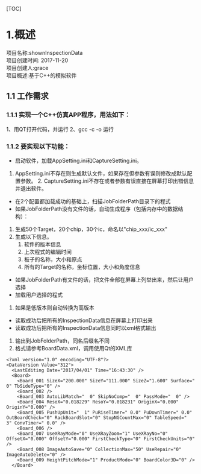 [TOC]

# 1.概述
项目名称:shownInspectionData    
项目创建时间: 2017-11-20     
项目创建人:grace     
项目概述:基于C++的模拟软件

## 1.1 工作需求
### 1.1.1 实现一个C++仿真APP程序，用法如下：
1、用QT打开代码，并运行
2、gcc -c -o 运行

### 1.1.2 要实现以下功能：

- 启动软件，加载AppSetting.ini和CaptureSetting.ini。    
1. AppSetting.ini不存在则生成默认文件，如果存在但参数有误则修改成默认配置参数。 2. CaptureSetting.ini不存在或者参数有误直接在屏幕打印出错信息并退出软件。
- 在2个配置都加载成功的基础上，扫描JobFolderPath目录下的程式
- 如果JobFolderPath没有文件的话，自动生成程序（包括内存中的数据结构）：
1. 生成50个Target，20个chip，30个ic，命名以"chip_xxx/ic_xxx"
2. 生成以下信息。  
   1. 软件的版本信息  
   2. 上次程式的编辑时间  
   3. 板子的名称，大小和原点  
   4. 所有的Target的名称，坐标位置，大小和角度信息    
- 如果JobFolderPath有文件的话，把文件全部在屏幕上列举出来，然后让用户选择
- 加载用户选择的程式
1. 如果是低版本则自动转换为高版本
- 读取成功后把所有的InspectionData信息在屏幕上打印出来
- 读取成功后把所有的InspectionData信息同时以xml格式输出
1. 输出到JobFolderPath，同名后缀名不同
2. 格式请参考BoardData.xml，调用使用Qt的XML库

```
<?xml version="1.0" encoding="UTF-8"?>
<DataVersion Value="312">
  <LastEditing Date="2017/04/01" Time="16:43:30" />
  <Board>
    <Board_001 SizeX="200.000" SizeY="111.000" SizeZ="1.600" Surface="  0" TbSideType="0" />
    <Board_002 />
    <Board_003 AutoLibMatch="  0" SkipNoComp="  0" PassMode="  0" />
    <Board_004 ResoX="0.018229" ResoY="0.018231" OriginX="0.000" OriginY="0.000" />
    <Board_005 PushUpUnit="  1" PuRiseTimer=" 0.0" PuDownTimer=" 0.0" OutBoardCheck="0" RackBoardSlot="0" StopNGCountMax="0" TableSpeed="  3" ConvTimer=" 0.0" />
    <Board_006 />
    <Board_007 UseXRayMode="0" UseXRayZoom="1" UseXRayNo="0" OffsetX="0.000" OffsetY="0.000" FirstCheckType="0" FirstCheckUnits="0" />
    <Board_008 ImageAutoSave="0" CollectionMax="50" UseRepair="0" ImageAutoDelete="0" />
    <Board_009 HeightPitchMode="1" ProductMode="0" BoardColor3D="0" />
  </Board>
```

